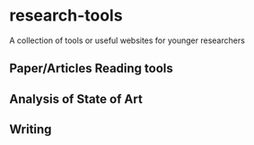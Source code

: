 # research-tools
A collection of tools or useful websites for younger researchers

## Paper/Articles Reading tools

## Analysis of State of Art

## Writing
